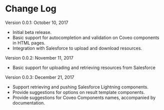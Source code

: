 # Change Log

Version 0.0.1: October 10, 2017

* Initial beta release.
* Basic support for autocompletion and validation on Coveo components in HTML pages.
* Integration with Salesforce to upload and download resources. 

Version 0.0.2: November 11, 2017

* Basic support for uploading and retrieving resources from Salesforce

Version 0.0.3: December 21, 2017

* Support retrieving and pushing Salesforce Lightning components.
* Provide suggestions for options on result template components.
* Provide suggestions for Coveo Components names, accompanied by documentation.
